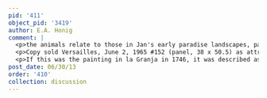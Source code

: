 ```yaml
---
pid: '411'
object_pid: '3419'
author: E.A. Honig
comment: |
  <p>the animals relate to those in Jan's early paradise landscapes, particularly the Louvre <em>Earth</em> painted for Borromeo in 1608. It does not relate at all to the later paradise paintings. If this is by Jan, it must date to around 1608. Ir cannot possibly be by Jan the Younger (why would he have been using things from a decade earlier by his dad?) so I would think it's by an artist working around 1608 who has access to Jan's drawings or his Louvre (then Milan) painting. The arrangement of the animals is not like Jan and more like Frans II Pourbus; cf. painting in Pitti. </p>
  <p>Copy sold Versailles, June 2, 1965 #152 (panel, 38 x 50.5) as attributed to Jan the Elder.</p>
  <p>If this was the painting in la Granja in 1746, it was described as "Un país original en tabla de Abel Brueghel, el Paraiso Terrenal entregando Eva el pomo vedado a Adán de un terco y unos dedos de alto y media vara y cuatro de ancho.”</p>
post_date: 06/30/13
order: '410'
collection: discussion
---
```


